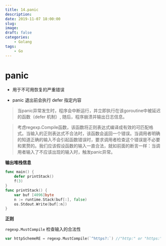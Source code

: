 ```yaml
---
title: 14.panic
description: 
date: 2019-11-07 18:00:00
slug: 
image: 
draft: false
categories:
    - Golang
tags:
    - Go
---
```




# panic

+ 用于不可用恢复的严重错误

+ panic 退出前会执行 defer 指定内容

  



> 当panic异常发生时，程序会中断运行，并立即执行在该goroutine中被延迟的函数（defer 机制）, 随后，程序崩溃并输出日志信息。



> 考虑regexp.Compile函数，该函数将正则表达式编译成有效的可匹配格式。当输入的正则表达式不合法时，该函数会返回一个错误。当调用者明确的知道正确的输入不会引起函数错误时，要求调用者检查这个错误是不必要和累赘的。我们应该假设函数的输入一直合法，就如前面的断言一样：当调用者输入了不应该出现的输入时，触发panic异常。



**输出堆栈信息**

```Go
func main() {
    defer printStack()
    f(3)
}
func printStack() {
    var buf [4096]byte
    n := runtime.Stack(buf[:], false)
    os.Stdout.Write(buf[:n])
}
```



**正则**

`regexp.MustCompile` 检查输入的合法性

```go
var httpSchemeRE = regexp.MustCompile(`^https?:`) //"http:" or "https:"
```

